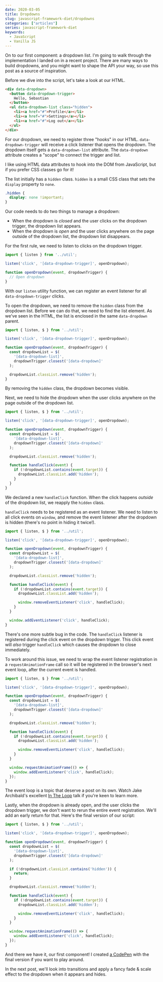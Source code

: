 ```yaml
---
date: 2020-03-05
title: Dropdowns
slug: javascript-framework-diet/dropdowns
categories: ["articles"]
series: javascript-framework-diet
keywords:
  - JavaScript
  - Vanilla JS
---
```


On to our first component: a dropdown list. I'm going to walk through the implementation I landed on in a recent project. There are many ways to build dropdowns, and you might want to shape the API your way, so use this post as a source of inspiration.

Before we dive into the script, let's take a look at our HTML.

```html
<div data-dropdown>
  <button data-dropdown-trigger>
    Hello, Sebastian
  </button>
  <ul data-dropdown-list class="hidden">
    <li><a href="#">Profile</a></li>
    <li><a href="#">Settings</a></li>
    <li><a href="#">Log out</a></li>
  </ul>
</div>
```

For our dropdown, we need to register three "hooks" in our HTML. `data-dropdown-trigger` will receive a click listener that opens the dropdown. The dropdown itself gets a `data-dropdown-list` attribute. The `data-dropdown` attribute creates a "scope" to connect the trigger and list.

<aside>I like using HTML data attributes to hook into the DOM from JavaScript, but if you prefer CSS classes go for it!</aside>

The list initially has a `hidden` class. `hidden` is a small CSS class that sets the `display` property to `none`.

```css
.hidden {
  display: none !important;
}
```

Our code needs to do two things to manage a dropdown:

- When the dropdown is *closed* and the user clicks on the dropdown trigger, the dropdown list appears.
- When the dropdown is *open* and the user clicks anywhere on the page outside of the dropdown list, the dropdown list disappears.

For the first rule, we need to listen to clicks on the dropdown trigger.

```js
import { listen } from '../util';

listen('click', '[data-dropdown-trigger]', openDropdown);

function openDropdown(event, dropdownTrigger) {
  // Open dropdown
}
```

With our `listen` utility function, we can register an event listener for all `data-dropdown-trigger` clicks.

To open the dropdown, we need to remove the `hidden` class from the dropdown list. Before we can do that, we need to find the list element. As we've seen in the HTML, the list is enclosed in the same `data-dropdown` parent.

```js {hl_lines=["6-11"]}
import { listen, $ } from '../util';

listen('click', '[data-dropdown-trigger]', openDropdown);

function openDropdown(event, dropdownTrigger) {
  const dropdownList = $(
    '[data-dropdown-list]',
    dropdownTrigger.closest('[data-dropdown]'
  );

  dropdownList.classList.remove('hidden');
}
```

By removing the `hidden` class, the dropdown becomes visible.

Next, we need to hide the dropdown when the user clicks anywhere on the page outside of the dropdown list.

```js {hl_lines=["13-17"]}
import { listen, $ } from '../util';

listen('click', '[data-dropdown-trigger]', openDropdown);

function openDropdown(event, dropdownTrigger) {
  const dropdownList = $(
    '[data-dropdown-list]',
    dropdownTrigger.closest('[data-dropdown]'
  );

  dropdownList.classList.remove('hidden');

  function handleClick(event) {
    if (!dropdownList.contains(event.target)) {
      dropdownList.classList.add('hidden');
    }
  }
}
```

We declared a new `handleClick` function. When the click happens *outside* of the dropdown list, we reapply the `hidden` class.

`handleClick` needs to be registered as an event listener. We need to listen to all click events on `window`, and remove the event listener after the dropdown is hidden (there's no point in hiding it twice!).

```js {hl_lines=["17", "21"]}
import { listen, $ } from '../util';

listen('click', '[data-dropdown-trigger]', openDropdown);

function openDropdown(event, dropdownTrigger) {
  const dropdownList = $(
    '[data-dropdown-list]',
    dropdownTrigger.closest('[data-dropdown]'
  );

  dropdownList.classList.remove('hidden');

  function handleClick(event) {
    if (!dropdownList.contains(event.target)) {
      dropdownList.classList.add('hidden');

      window.removeEventListener('click', handleClick);
    }
  }

  window.addEventListener('click', handleClick);
}
```

There's one more subtle bug in the code. The `handleClick` listener is registered during the click event on the dropdown trigger. This click event will *also* trigger `handleClick` which causes the dropdown to close immediately.

To work around this issue, we need to wrap the event listener registration in a `requestAnimationFrame` call so it will be registered in the browser's next event loop, after the current event is handled.

```js {hl_lines=["21", "23"]}
import { listen, $ } from '../util';

listen('click', '[data-dropdown-trigger]', openDropdown);

function openDropdown(event, dropdownTrigger) {
  const dropdownList = $(
    '[data-dropdown-list]',
    dropdownTrigger.closest('[data-dropdown]'
  );

  dropdownList.classList.remove('hidden');

  function handleClick(event) {
    if (!dropdownList.contains(event.target)) {
      dropdownList.classList.add('hidden');

      window.removeEventListener('click', handleClick);
    }
  }

  window.requestAnimationFrame(() => {
    window.addEventListener('click', handleClick);
  });
}
```

<aside>The event loop is a topic that deserve a post on its own. Watch Jake Archibald's excellent <a href="https://www.youtube.com/watch?v=cCOL7MC4Pl0">In The Loop</a> talk if you're keen to learn more.</aside>

Lastly, when the dropdown is already open, and the user clicks the dropdown trigger, we don't want to rerun the entire event registration. We'll add an early return for that. Here's the final version of our script:

```js {hl_lines=["11-13"]}
import { listen, $ } from '../util';

listen('click', '[data-dropdown-trigger]', openDropdown);

function openDropdown(event, dropdownTrigger) {
  const dropdownList = $(
    '[data-dropdown-list]',
    dropdownTrigger.closest('[data-dropdown]'
  );

  if (!dropdownList.classList.contains('hidden')) {
    return;
  }

  dropdownList.classList.remove('hidden');

  function handleClick(event) {
    if (!dropdownList.contains(event.target)) {
      dropdownList.classList.add('hidden');

      window.removeEventListener('click', handleClick);
    }
  }

  window.requestAnimationFrame(() => {
    window.addEventListener('click', handleClick);
  });
}
```

And there we have it, our first component! I created [a CodePen](https://codepen.io/sebdd/pen/ExjvzJP?editors=1010) with the final version if you want to play around.

In the next post, we'll look into transitions and apply a fancy fade & scale effect to the dropdown when it appears and hides.
